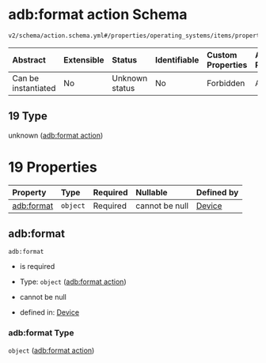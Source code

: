 # adb:format action Schema

```txt
v2/schema/action.schema.yml#/properties/operating_systems/items/properties/steps/items/properties/actions/items/oneOf/19
```



| Abstract            | Extensible | Status         | Identifiable | Custom Properties | Additional Properties | Access Restrictions | Defined In                                                          |
| :------------------ | :--------- | :------------- | :----------- | :---------------- | :-------------------- | :------------------ | :------------------------------------------------------------------ |
| Can be instantiated | No         | Unknown status | No           | Forbidden         | Allowed               | none                | [device.schema.json*](../device.schema.json "open original schema") |

## 19 Type

unknown ([adb:format action](device-properties-operating-systems-operating-system-properties-steps-step-properties-group-step-action-oneof-adbformat-action.md))

# 19 Properties

| Property                 | Type     | Required | Nullable       | Defined by                                                                                                                                                                                                                                                                                                               |
| :----------------------- | :------- | :------- | :------------- | :----------------------------------------------------------------------------------------------------------------------------------------------------------------------------------------------------------------------------------------------------------------------------------------------------------------------- |
| [adb:format](#adbformat) | `object` | Required | cannot be null | [Device](device-properties-operating-systems-operating-system-properties-steps-step-properties-group-step-action-oneof-adbformat-action-properties-adbformat-action.md "v2/schema/action.schema.yml#/properties/operating_systems/items/properties/steps/items/properties/actions/items/oneOf/19/properties/adb:format") |

## adb:format



`adb:format`

*   is required

*   Type: `object` ([adb:format action](device-properties-operating-systems-operating-system-properties-steps-step-properties-group-step-action-oneof-adbformat-action-properties-adbformat-action.md))

*   cannot be null

*   defined in: [Device](device-properties-operating-systems-operating-system-properties-steps-step-properties-group-step-action-oneof-adbformat-action-properties-adbformat-action.md "v2/schema/action.schema.yml#/properties/operating_systems/items/properties/steps/items/properties/actions/items/oneOf/19/properties/adb:format")

### adb:format Type

`object` ([adb:format action](device-properties-operating-systems-operating-system-properties-steps-step-properties-group-step-action-oneof-adbformat-action-properties-adbformat-action.md))
